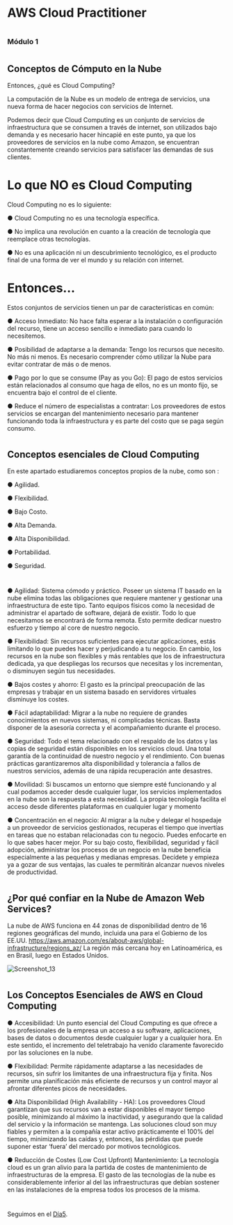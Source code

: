 # AWS Cloud Practitioner
#
### Módulo 1

#

## Conceptos de Cómputo en la Nube

Entonces, ¿qué es Cloud Computing?

La computación de la Nube es un modelo de entrega de servicios, una nueva forma de hacer negocios con servicios de Internet.

Podemos decir que Cloud Computing es un conjunto de servicios de infraestructura que se consumen a través de internet, son utilizados bajo demanda y es necesario
hacer hincapié en este punto, ya que los proveedores de servicios en la nube como Amazon, se encuentran constantemente creando servicios para satisfacer las demandas de sus clientes.


#
# Lo que NO es Cloud Computing

Cloud Computing no es lo siguiente:

● Cloud Computing no es una tecnología específica.

● No implica una revolución en cuanto a la creación de tecnología que reemplace otras tecnologías.

● No es una aplicación ni un descubrimiento tecnológico, es el producto final de una forma de ver el mundo y su relación con internet.

#

# Entonces…

Estos conjuntos de servicios tienen un par de características en común:


● Acceso Inmediato: No hace falta esperar a la instalación o configuración del recurso, tiene un acceso sencillo e inmediato para cuando lo necesitemos.

● Posibilidad de adaptarse a la demanda: Tengo los recursos que necesito. No más ni menos. Es necesario comprender cómo utilizar la Nube para evitar contratar de más o de menos.

● Pago por lo que se consume (Pay as you Go): El pago de estos servicios están relacionados al consumo que haga de ellos, no es un monto fijo, se encuentra bajo el control de el cliente.

● Reduce el número de especialistas a contratar: Los proveedores de estos servicios se encargan del mantenimiento necesario para mantener funcionando toda la infraestructura y es parte del costo que se paga según consumo. 



#
## Conceptos esenciales de Cloud Computing 


En este apartado estudiaremos conceptos propios de la nube, como son :

● Agilidad.

● Flexibilidad.

● Bajo Costo.

● Alta Demanda.

● Alta Disponibilidad.

● Portabilidad.

● Seguridad.

#

● Agilidad: Sistema cómodo y práctico. Poseer un sistema IT basado en la nube elimina todas las obligaciones que requiere mantener y gestionar una infraestructura de este tipo. Tanto equipos físicos como la necesidad de administrar el apartado de software, dejará de existir. Todo lo que necesitamos se encontrará de forma remota. Esto permite dedicar nuestro esfuerzo y tiempo al core de nuestro negocio.

● Flexibilidad: Sin recursos suficientes para ejecutar aplicaciones, estás limitando lo que puedes hacer y perjudicando a tu negocio. En cambio, los recursos en la nube son flexibles y más rentables que los de infraestructura dedicada, ya que despliegas los recursos que necesitas y los incrementan, o disminuyen según tus
necesidades.

● Bajos costes y ahorro: El gasto es la principal preocupación de las empresas y trabajar en un sistema basado en servidores virtuales disminuye los costes. 

● Fácil adaptabilidad: Migrar a la nube no requiere de grandes conocimientos en nuevos sistemas, ni complicadas técnicas. Basta disponer de la asesoría correcta y el
acompañamiento durante el proceso.

● Seguridad: Todo el tema relacionado con el respaldo de los datos y las copias de seguridad están disponibles en los servicios cloud. Una total garantía de la
continuidad de nuestro negocio y el rendimiento. Con buenas prácticas garantizaremos alta disponibilidad y tolerancia a fallos de nuestros servicios, además de una rápida recuperación ante desastres. 


● Movilidad: Si buscamos un entorno que siempre esté funcionando y al cual podamos acceder desde cualquier lugar, los servicios implementados en la nube son la respuesta a esta necesidad. La propia tecnología facilita el acceso desde diferentes plataformas en cualquier lugar y momento 

● Concentración en el negocio: Al migrar a la nube y delegar el hospedaje a un proveedor de servicios gestionados, recuperas el tiempo que invertías en tareas que no estaban relacionadas con tu negocio. Puedes enfocarte en lo que sabes hacer mejor. Por su bajo costo, flexibilidad, seguridad y fácil adopción, administrar los
procesos de un negocio en la nube beneficia especialmente a las pequeñas y medianas empresas. Decídete y empieza ya a gozar de sus ventajas, las cuales te permitirán alcanzar  nuevos niveles de productividad.

#
## ¿Por qué confiar en la Nube de Amazon Web Services? 

La nube de AWS funciona en 44 zonas de disponibilidad dentro de 16 regiones geográficas del mundo, incluida una para el Gobierno de los EE.UU. https://aws.amazon.com/es/about-aws/global-infrastructure/regions_az/  La región más cercana hoy en Latinoamérica, es en Brasil, luego en Estados Unidos.


![Screenshot_13](https://user-images.githubusercontent.com/96561825/173481794-034a309d-07bd-4eba-8403-5c93b6b3e17b.png)


#
## Los Conceptos Esenciales de AWS en Cloud Computing 

 
● Accesibilidad: Un punto esencial del Cloud Computing es que ofrece a los profesionales de la empresa un acceso a su software, aplicaciones, bases de datos o documentos desde cualquier lugar y a cualquier hora. 
En este sentido, el incremento del teletrabajo ha venido claramente favorecido por las soluciones en la nube.

● Flexibilidad: Permite rápidamente adaptarse a las necesidades de recursos, sin sufrir los limitantes de una infraestructura fija y finita. Nos permite una planificación más eficiente de recursos y un control mayor al afrontar diferentes picos de necesidades.

● Alta Disponibilidad (High Availability - HA): Los proveedores Cloud garantizan que sus recursos van a estar disponibles el mayor tiempo posible, minimizando al máximo la inactividad, y asegurando que la calidad del servicio y la información se mantenga. Las soluciones cloud son muy fiables y permiten a la compañía estar activo prácticamente el 100% del tiempo, minimizando las caídas y, entonces, las pérdidas que puede suponer estar ‘fuera’ del mercado por motivos tecnológicos.


● Reducción de Costes (Low Cost Upfront) Mantenimiento: La tecnología cloud es un gran alivio para la partida de costes de mantenimiento de infraestructuras de la empresa. El gasto de las tecnologías de la nube es considerablemente inferior al del  las infraestructuras que debían sostener en las instalaciones de la empresa todos
los procesos de la misma.

#
#
#
#
#

Seguimos en el [Día5](day05.md).
